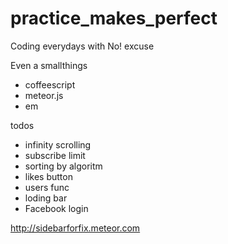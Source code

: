 practice_makes_perfect
======================

Coding everydays with No! excuse

Even a smallthings

- coffeescript
- meteor.js
- em

todos
- infinity scrolling
- subscribe limit
- sorting by algoritm
- likes button
- users func
- loding bar
- Facebook login

http://sidebarforfix.meteor.com

